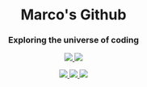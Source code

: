 <h1 align="center">Marco's Github</h1>
<h3 align="center">Exploring the universe of coding</h3>

<!--[![Top Langs](https://github-readme-stats.vercel.app/api/top-langs/?username=markort147&layout=compact)](https://github.com/anuraghazra/github-readme-stats)-->

<!--<p align="center">
  <a href="https://www.flickr.com/photos/nasawebbtelescope/albums">
    <img src="https://www.nasa.gov/sites/default/files/thumbnails/image/main_image_star-forming_region_carina_nircam_final-5mb.jpg"/>
  </a>
</p>-->

<p align="center">
  <a href="https://github.com/anuraghazra/github-readme-stats">
    <!--<picture>
      <source
        srcset="https://github-readme-stats.vercel.app/api?username=markort147&show_icons=true&theme=vue-dark"
        media="(prefers-color-scheme: dark)"
      />
      <source
        srcset="https://github-readme-stats.vercel.app/api?username=markort147&show_icons=true&theme=vue"
        media="(prefers-color-scheme: light), (prefers-color-scheme: no-preference)"
      />-->
      <img src="https://github-readme-stats.vercel.app/api?username=markort147&show_icons=true"/>
      <img src="https://github-readme-stats.vercel.app/api/top-langs/?username=markort147"/>
    </picture>  
  </a>
</p>

<p align="center">
    <a href="https://www.linkedin.com/in/mr93/">
      <img src="https://img.shields.io/badge/LinkedIn-0077B5?style=for-the-badge&logo=linkedin&logoColor=white"/>
    </a>
    <a href="https://www.kaggle.com/markort147">
      <img src="https://img.shields.io/badge/Kaggle-20BEFF?style=for-the-badge&logo=Kaggle&logoColor=white"/>
    </a>
    <a href="https://www.hackerrank.com/markort147">
      <img src="https://img.shields.io/badge/-Hackerrank-2EC866?style=for-the-badge&logo=HackerRank&logoColor=white"/>
    </a>
<p>

<!--
**markort147/markort147** is a ✨ _special_ ✨ repository because its `README.md` (this file) appears on your GitHub profile.

Here are some ideas to get you started:

- 🔭 I’m currently working on ...
- 🌱 I’m currently learning ...
- 👯 I’m looking to collaborate on ...
- 🤔 I’m looking for help with ...
- 💬 Ask me about ...
- 📫 How to reach me: ...
- 😄 Pronouns: ...
- ⚡ Fun fact: ...
-->
